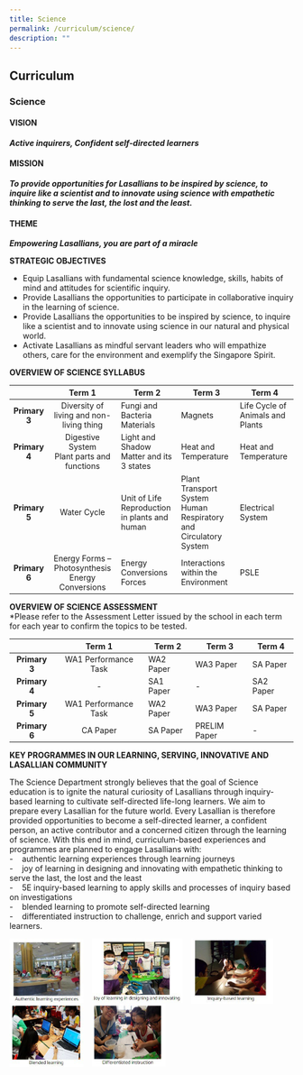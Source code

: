 ```yaml
---
title: Science
permalink: /curriculum/science/
description: ""
---
```

## Curriculum

### Science

#### VISION
**_Active inquirers, Confident self-directed learners_**

#### MISSION
**_To provide opportunities for Lasallians to be inspired by science, to inquire like a scientist and to innovate using science with empathetic thinking to serve the last, the lost and the least._**

#### THEME
**_Empowering Lasallians, you are part of a miracle_**

**STRATEGIC OBJECTIVES**<br>
*   Equip Lasallians with fundamental science knowledge, skills, habits of mind and attitudes for scientific inquiry.
*   Provide Lasallians the opportunities to participate in collaborative inquiry in the learning of science.
*   Provide Lasallians the opportunities to be inspired by science, to inquire like a scientist and to innovate using science in our natural and physical world.
*   Activate Lasallians as mindful servant leaders who will empathize others, care for the environment and exemplify the Singapore Spirit.

**OVERVIEW OF SCIENCE SYLLABUS**<br>

|  | **Term 1** | **Term 2** | **Term 3** | **Term 4** |
|:---:|:---:|---|---|---|
| **Primary 3** | Diversity of living and non-living thing | Fungi and Bacteria<br>Materials | Magnets | Life Cycle of Animals and Plants |
| **Primary 4** | Digestive System<br>Plant parts and functions | Light and Shadow<br>Matter and its 3 states | Heat and Temperature | Heat and Temperature |
| **Primary 5** | Water Cycle | Unit of Life<br>Reproduction in plants and human | Plant Transport System<br>Human Respiratory and Circulatory System |  Electrical System |
| **Primary 6** | Energy Forms – Photosynthesis Energy Conversions | Energy Conversions Forces | Interactions within the Environment | PSLE |

**OVERVIEW OF SCIENCE ASSESSMENT**<br>
*Please refer to the Assessment Letter issued by the school in each term for each year to confirm the topics to be tested.

|  | **Term 1** | **Term 2** | **Term 3** | **Term 4** |
|:---:|:---:|---|---|---|
| **Primary 3** | WA1 Performance Task | WA2 Paper | WA3 Paper | SA Paper |
| **Primary 4** | - | SA1 Paper | - | SA2 Paper |
| **Primary 5** | WA1 Performance Task | WA2 Paper | WA3 Paper | SA Paper |
| **Primary 6** | CA Paper | SA Paper | PRELIM Paper | - |

**KEY PROGRAMMES IN OUR LEARNING, SERVING, INNOVATIVE AND LASALLIAN COMMUNITY**

The Science Department strongly believes that the goal of Science education is to ignite the natural curiosity of Lasallians through inquiry-based learning to cultivate self-directed life-long learners. We aim to prepare every Lasallian for the future world. Every Lasallian is therefore provided opportunities to become a self-directed learner, a confident person, an active contributor and a concerned citizen through the learning of science. With this end in mind, curriculum-based experiences and programmes are planned to engage Lasallians with:<br>
-    authentic learning experiences through learning journeys  <br>
-    joy of learning in designing and innovating with empathetic thinking to serve the last, the lost and the least  <br>
-    5E inquiry-based learning to apply skills and processes of inquiry based on investigations  <br>
-    blended learning to promote self-directed learning<br>
-    differentiated instruction to challenge, enrich and support varied learners.

<img src="/images/photo1667907320.jpeg" style="width:26%;margin-right:15px;" align = "left">
<img src="/images/photo1667907354.jpeg" style="width:32%;margin-right:15px;" align = "left">
<img src="/images/photo1667907364.jpeg" style="width:29%;margin-right:15px;" align = "left">
<br clear="left">

<img src="/images/photo1667907468.jpeg" style="width:26%;margin-right:15px;" align = "left">
<img src="/images/photo1667907477.jpeg" style="width:26%;margin-right:15px;" align = "left">
<br clear="left">